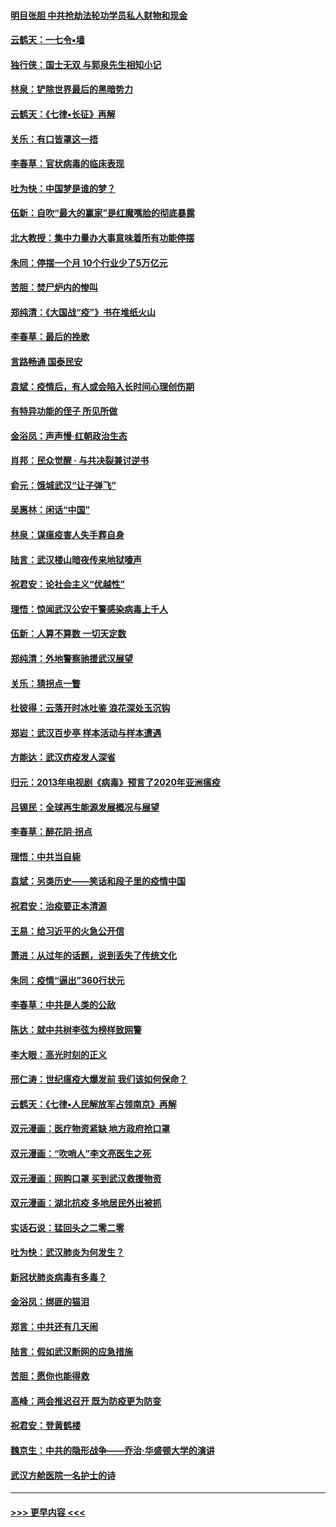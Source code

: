 #### [明目张胆 中共抢劫法轮功学员私人财物和现金](../pages/nsc993/n11910262.md?t=03031431) 
#### [云鹤天：一七令▪墙](../pages/nsc993/n11910627.md?t=03031431) 
#### [独行侠：国士无双 与郭泉先生相知小记](../pages/nsc993/n11910613.md?t=03031431) 
#### [林泉：铲除世界最后的黑暗势力](../pages/nsc993/n11909320.md?t=03031431) 
#### [云鹤天：《七律▪长征》再解](../pages/nsc993/n11909327.md?t=03031431) 
#### [关乐：有口皆罩这一捂](../pages/nsc993/n11908393.md?t=03031431) 
#### [李春草：官状病毒的临床表现](../pages/nsc993/n11908339.md?t=03031431) 
#### [吐为快：中国梦是谁的梦？](../pages/nsc993/n11906564.md?t=03031431) 
#### [伍新：自吹“最大的赢家”是红魔嘴脸的彻底暴露](../pages/nsc993/n11906407.md?t=03031431) 
#### [北大教授：集中力量办大事意味着所有功能停摆](../pages/nsc993/n11904800.md?t=03031431) 
#### [朱同：停摆一个月 10个行业少了5万亿元](../pages/nsc993/n11904498.md?t=03031431) 
#### [苦胆：焚尸炉内的惨叫](../pages/nsc993/n11904479.md?t=03031431) 
#### [郑纯清：《大国战“疫”》书在堆纸火山](../pages/nsc993/n11904450.md?t=03031431) 
#### [李春草：最后的挽歌](../pages/nsc993/n11904441.md?t=03031431) 
#### [言路畅通 国泰民安](../pages/nsc993/n11904222.md?t=03031431) 
#### [袁斌：疫情后，有人或会陷入长时间心理创伤期](../pages/nsc993/n11901514.md?t=03031431) 
#### [有特异功能的侄子 所见所做](../pages/nsc993/n11901154.md?t=03031431) 
#### [金浴凤：声声慢‧红朝政治生态](../pages/nsc993/n11899553.md?t=03031431) 
#### [肖邦：民众觉醒 · 与共决裂兼讨逆书](../pages/nsc993/n11898435.md?t=03031431) 
#### [俞元：饿城武汉“让子弹飞”](../pages/nsc993/n11898344.md?t=03031431) 
#### [吴惠林：闲话“中国”](../pages/nsc993/n11898182.md?t=03031431) 
#### [林泉：谋瘟疫害人失手葬自身](../pages/nsc993/n11897892.md?t=03031431) 
#### [陆言：武汉楼山暗夜传来地狱嚎声](../pages/nsc993/n11897033.md?t=03031431) 
#### [祝君安：论社会主义“优越性”](../pages/nsc993/n11897005.md?t=03031431) 
#### [理悟：惊闻武汉公安干警感染病毒上千人](../pages/nsc993/n11896947.md?t=03031431) 
#### [伍新：人算不算数 一切天定数](../pages/nsc993/n11893372.md?t=03031431) 
#### [郑纯清：外地警察驰援武汉展望](../pages/nsc993/n11893115.md?t=03031431) 
#### [关乐：猜拐点一瞥](../pages/nsc993/n11893020.md?t=03031431) 
#### [杜彼得：云落开时冰吐鉴 浪花深处玉沉钩](../pages/nsc993/n11892107.md?t=03031431) 
#### [郑岩：武汉百步亭 样本活动与样本遭遇](../pages/nsc993/n11892310.md?t=03031431) 
#### [方能达：武汉疠疫发人深省](../pages/nsc993/n11891376.md?t=03031431) 
#### [归元：2013年电视剧《病毒》预言了2020年亚洲瘟疫](../pages/nsc993/n11891126.md?t=03031431) 
#### [吕锡民：全球再生能源发展概况与展望](../pages/nsc993/n11890613.md?t=03031431) 
#### [李春草：醉花阴·拐点](../pages/nsc993/n11890567.md?t=03031431) 
#### [理悟：中共当自毙](../pages/nsc993/n11890559.md?t=03031431) 
#### [袁斌：另类历史——笑话和段子里的疫情中国](../pages/nsc993/n11889243.md?t=03031431) 
#### [祝君安：治疫要正本清源](../pages/nsc993/n11889085.md?t=03031431) 
#### [王易：给习近平的火急公开信](../pages/nsc993/n11888225.md?t=03031431) 
#### [萧进：从过年的话题，说到丢失了传统文化](../pages/nsc993/n11887732.md?t=03031431) 
#### [朱同：疫情“逼出”360行状元](../pages/nsc993/n11887678.md?t=03031431) 
#### [李春草：中共是人类的公敌](../pages/nsc993/n11887656.md?t=03031431) 
#### [陈达：就中共树李弦为榜样致网警](../pages/nsc993/n11887625.md?t=03031431) 
#### [李大眼：高光时刻的正义](../pages/nsc993/n11887585.md?t=03031431) 
#### [邢仁涛：世纪瘟疫大爆发前 我们该如何保命？](../pages/nsc993/n11887535.md?t=03031431) 
#### [云鹤天：《七律▪人民解放军占领南京》再解](../pages/nsc993/n11887524.md?t=03031431) 
#### [双元漫画：医疗物资紧缺 地方政府抢口罩](../pages/nsc993/n11884744.md?t=03031431) 
#### [双元漫画：“吹哨人”李文亮医生之死](../pages/nsc993/n11884705.md?t=03031431) 
#### [双元漫画：网购口罩 买到武汉救援物资](../pages/nsc993/n11884670.md?t=03031431) 
#### [双元漫画：湖北抗疫 多地居民外出被抓](../pages/nsc993/n11884643.md?t=03031431) 
#### [实话石说：猛回头之二零二零](../pages/nsc993/n11883968.md?t=03031431) 
#### [吐为快：武汉肺炎为何发生？](../pages/nsc993/n11882180.md?t=03031431) 
#### [新冠状肺炎病毒有多毒？](../pages/nsc993/n11881790.md?t=03031431) 
#### [金浴凤：绑匪的猫泪](../pages/nsc993/n11880664.md?t=03031431) 
#### [郑言：中共还有几天闹](../pages/nsc993/n11880645.md?t=03031431) 
#### [陆言：假如武汉断网的应急措施](../pages/nsc993/n11880619.md?t=03031431) 
#### [苦胆：愿你也能得救](../pages/nsc993/n11880601.md?t=03031431) 
#### [高峰：两会推迟召开  既为防疫更为防变](../pages/nsc993/n11879977.md?t=03031431) 
#### [祝君安：登黄鹤楼](../pages/nsc993/n11880583.md?t=03031431) 
#### [魏京生：中共的隐形战争——乔治‧华盛顿大学的演讲](../pages/nsc993/n11879765.md?t=03031431) 
#### [武汉方舱医院一名护士的诗](../pages/nsc993/n11878480.md?t=03031431) 

----
#### [ >>> 更早内容 <<< ](../indexes/nsc993-earlier.md)
